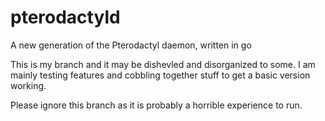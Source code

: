 # pterodactyld
A new generation of the Pterodactyl daemon, written in go


This is my branch and it may be dishevled and disorganized to some. I am mainly testing features and cobbling together stuff to get a basic version working.

Please ignore this branch as it is probably a horrible experience to run.